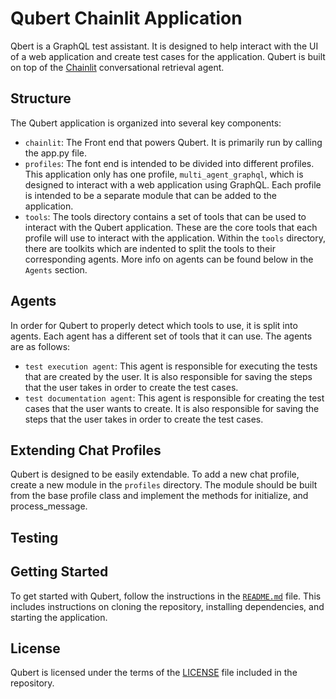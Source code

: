 # Qubert Chainlit Application

Qbert is a GraphQL test assistant. It is designed to help interact with the UI of a web application and create test cases for the application. Qubert is built on top of the [Chainlit](
command:_github.copilot.openRelativePath?%5B%22../chainlit/chainlit.md%22%5D
 "Chainlit") conversational retrieval agent.


## Structure

The Qubert application is organized into several key components:

- `chainlit`: The Front end that powers Qubert. It is primarily run by calling the app.py file.
- `profiles`: The font end is intended to be divided into different profiles. This application only has one profile, `multi_agent_graphql`, which is designed to interact with a web application using GraphQL. Each profile is intended to be a separate module that can be added to the application.
- `tools`: The tools directory contains a set of tools that can be used to interact with the Qubert application. These are the core tools that each profile will use to interact with the application. Within the `tools` directory, there are toolkits which are indented to split the tools to their corresponding agents. More info on agents can be found below in the `Agents` section.

## Agents
In order for Qubert to properly detect which tools to use, it is split into agents. Each agent has a different set of tools that it can use. The agents are as follows:
- `test execution agent`: This agent is responsible for executing the tests that are created by the user. It is also responsible for saving the steps that the user takes in order to create the test cases.
- `test documentation agent`: This agent is responsible for creating the test cases that the user wants to create. It is also responsible for saving the steps that the user takes in order to create the test cases.



## Extending Chat Profiles

Qubert is designed to be easily extendable. To add a new chat profile, create a new module in the `profiles` directory. The module should be built from the base profile class
and implement the methods for initialize, and process_message.

## Testing



## Getting Started

To get started with Qubert, follow the instructions in the [`README.md`](command:_github.copilot.openRelativePath?%5B%22README.md%22%5D "README.md") file. This includes instructions on cloning the repository, installing dependencies, and starting the application.

## License

Qubert is licensed under the terms of the [LICENSE](command:_github.copilot.openRelativePath?%5B%22LICENSE%22%5D "LICENSE") file included in the repository.